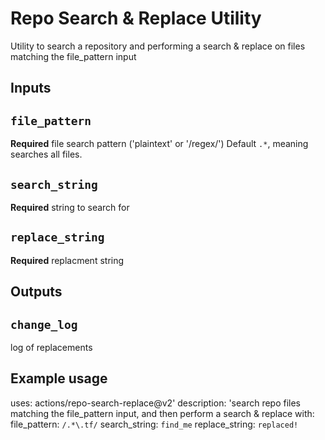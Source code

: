 # Repo Search & Replace Utility

Utility to search a repository and performing a search & replace on files matching the file_pattern input

## Inputs

## `file_pattern`

**Required** file search pattern ('plaintext' or '/regex/') Default `.*`, meaning searches all files.

## `search_string`

**Required** string to search for

## `replace_string`

**Required** replacment string

## Outputs

## `change_log`

log of replacements

## Example usage

uses: actions/repo-search-replace@v2'
description: 'search repo files matching the file_pattern input, and then perform a search & replace
with:
  file_pattern: `/.*\.tf/`
  search_string: `find_me`
  replace_string: `replaced!`